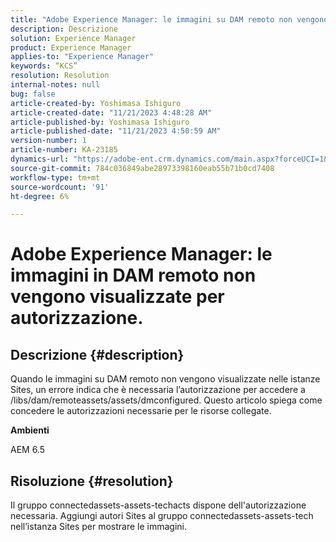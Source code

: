 ```yaml
---
title: "Adobe Experience Manager: le immagini su DAM remoto non vengono visualizzate a causa dell’autorizzazione"
description: Descrizione
solution: Experience Manager
product: Experience Manager
applies-to: "Experience Manager"
keywords: “KCS”
resolution: Resolution
internal-notes: null
bug: false
article-created-by: Yoshimasa Ishiguro
article-created-date: "11/21/2023 4:48:28 AM"
article-published-by: Yoshimasa Ishiguro
article-published-date: "11/21/2023 4:50:59 AM"
version-number: 1
article-number: KA-23185
dynamics-url: "https://adobe-ent.crm.dynamics.com/main.aspx?forceUCI=1&pagetype=entityrecord&etn=knowledgearticle&id=a20ed72f-2988-ee11-8179-6045bd006079"
source-git-commit: 784c036849abe28973398160eab55b71b0cd7408
workflow-type: tm+mt
source-wordcount: '91'
ht-degree: 6%

---
```


# Adobe Experience Manager: le immagini in DAM remoto non vengono visualizzate per autorizzazione.

## Descrizione {#description}


Quando le immagini su DAM remoto non vengono visualizzate nelle istanze Sites, un errore indica che è necessaria l’autorizzazione per accedere a /libs/dam/remoteassets/assets/dmconfigured.
Questo articolo spiega come concedere le autorizzazioni necessarie per le risorse collegate.

<b>Ambienti</b>

AEM 6.5


## Risoluzione {#resolution}


Il gruppo connectedassets-assets-techacts dispone dell&#39;autorizzazione necessaria. Aggiungi autori Sites al gruppo connectedassets-assets-tech nell’istanza Sites per mostrare le immagini.
